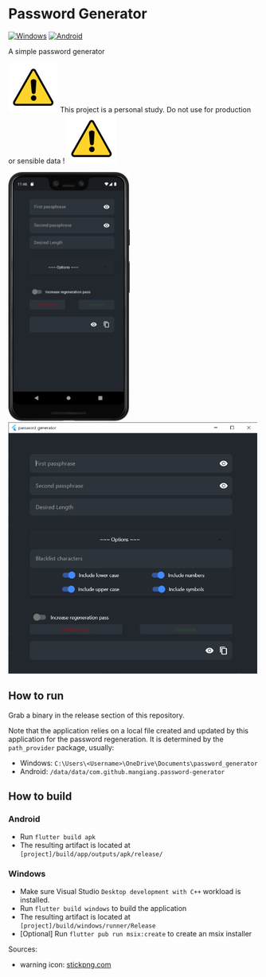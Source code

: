# Password Generator
<a href='https://github.com/shivamkapasia0' target="_blank"><img alt='Windows' src='https://img.shields.io/badge/Windows-100000?style=flat&logo=Windows&logoColor=white&labelColor=505050&color=8bb803'/></a>
<a href='https://github.com/shivamkapasia0' target="_blank"><img alt='Android' src='https://img.shields.io/badge/Android-100000?style=flat&logo=Android&logoColor=white&labelColor=505050&color=8bb803'/></a>

A simple password generator
<p>
    <img src="./docs/warning.png" alt="warning" width="100" height="100">
        This project is a personal study. Do not use for production or sensible data !
    <img src="./docs/warning.png" alt="warning" width="100" height="100">
</p>

<p>
<img src="./docs/passwordGeneratorScreenshotAndroid.png" alt="PasswordGeneratorScreenshotAndroid" width="auto" height="500">
<img src="./docs/passwordGeneratorScreenshotWindows.png" alt="PasswordGeneratorScreenshotWindows" width="500" height="auto">
</p>

## How to run

Grab a binary in the release section of this repository.

Note that the application relies on a local file created and updated by this application for the password regeneration.
It is determined by the `path_provider` package, usually:
- Windows: `C:\Users\<Username>\OneDrive\Documents\password_generator`
- Android: `/data/data/com.github.mangiang.password-generator`

## How to build

### Android

* Run `flutter build apk`
* The resulting artifact is located at `[project]/build/app/outputs/apk/release/` 

### Windows 

* Make sure Visual Studio `Desktop development with C++` workload is installed.
* Run `flutter build windows` to build the application
* The resulting artifact is located at `[project]/build/windows/runner/Release`
* [Optional] Run `flutter pub run msix:create` to create an msix installer


Sources:
- warning icon: [stickpng.com](https://www.stickpng.com/img/miscellaneous/safety-symbols-and-signs/warning-icon)
